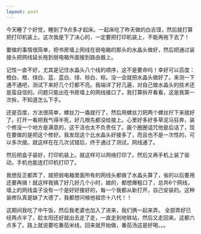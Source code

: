 ```yaml
---
layout: post
---
```

今天睡了个好觉，睡到了9点多才起床。一起床吃了昨天做的白吉馍，然后就打算把打印机装上。这次我是下了决心的，一定要把打印机装上，不能再拖下去了！  

要做的事情很简单，把书房墙上网线在弱电箱的那头的水晶头做好，然后把通过装接头把网线延长拖到弱电箱外面接到路由器上。  

记性一直不好，尤其是记住水晶头八个线的顺序，这不是要命吗！幸好可以百度：橙白、橙、绿白、蓝、蓝白、绿、棕白、棕。没一会就把水晶头做好了。来测一下通不通吧，测试下来好几个灯都不亮。我端详了好几遍，对自己做水晶头的技术还是蛮自信的。问题只能出在书房墙上的网线接口了。我打算拆开看看，这是我第一次拆，不知道怎么下手。  

还是百度，方法很简单，螺丝刀一撬就行了，然后用螺丝刀把两个螺丝拧下来就好了。打开一看把我气得半死，好几根先都没给接上。心里好多好多草泥马狂奔，装个修没一个地方是满意的，这干活也太不负责任了。画个圈圈诅咒他是后话了，现在要做的是把这个修好。我发现这个比水晶头好接多了，而且也不是一次性的，可以多次接。就这样在在几次试错后，终于通过了测试，网线通了。  

然后把盒子装好，打印机装上。就这样可以网络打印了。然后又再手机上装了驱动，手机也能连打印机打印了。  

我想反正都弄了，就把弱电箱里面所有的网线头都做了水晶头算了，省的以后要用还要再搞！就这样我搞了好几好几个小时，娘的，都想爆粗口了，总共6个网线，墙上的网线盒子没有一个是好好接好的，每一个我都从新打开，自己安装的。这种装修队真是缺了大德了，我都想问候他祖宗十八代！！  

这期间我吃了中午饭，然后我老婆也加入了进来，我们俩一起来弄。 全部弄好已经两点半了，趁太阳还好就出去走了走，一直走到地铁站，然后又走回来。这都六点多了。路上就说要吃番茄米线，回来就开始做，番茄汤这是好喝。。。 




